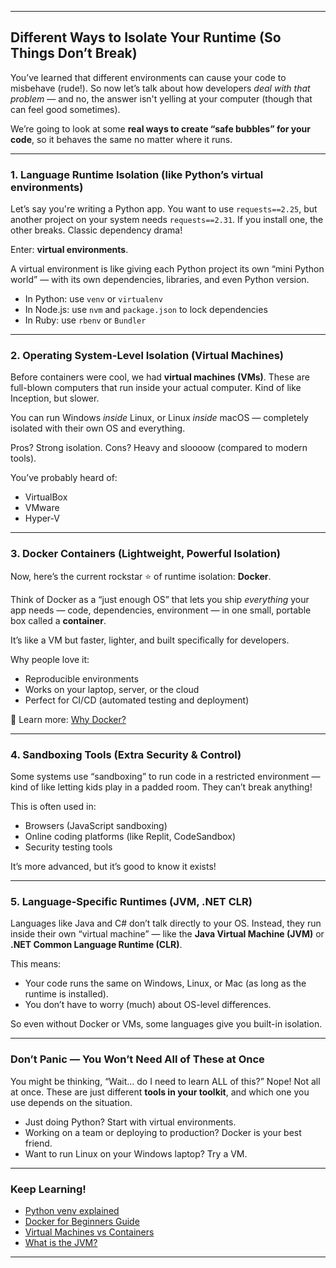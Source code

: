 
---

## Different Ways to Isolate Your Runtime (So Things Don’t Break)

You’ve learned that different environments can cause your code to misbehave (rude!). So now let’s talk about how developers *deal with that problem* — and no, the answer isn't yelling at your computer (though that can feel good sometimes).

We’re going to look at some **real ways to create “safe bubbles” for your code**, so it behaves the same no matter where it runs.

---

### 1. Language Runtime Isolation (like Python’s virtual environments)

Let’s say you're writing a Python app. You want to use `requests==2.25`, but another project on your system needs `requests==2.31`. If you install one, the other breaks. Classic dependency drama!

Enter: **virtual environments**.

A virtual environment is like giving each Python project its own “mini Python world” — with its own dependencies, libraries, and even Python version.

* In Python: use `venv` or `virtualenv`
* In Node.js: use `nvm` and `package.json` to lock dependencies
* In Ruby: use `rbenv` or `Bundler`

---

### 2. Operating System-Level Isolation (Virtual Machines)

Before containers were cool, we had **virtual machines (VMs)**. These are full-blown computers that run inside your actual computer. Kind of like Inception, but slower.

You can run Windows *inside* Linux, or Linux *inside* macOS — completely isolated with their own OS and everything.

Pros? Strong isolation.
Cons? Heavy and sloooow (compared to modern tools).

You’ve probably heard of:

* VirtualBox
* VMware
* Hyper-V

---

### 3. Docker Containers (Lightweight, Powerful Isolation)

Now, here’s the current rockstar ⭐ of runtime isolation: **Docker**.

Think of Docker as a “just enough OS” that lets you ship *everything* your app needs — code, dependencies, environment — in one small, portable box called a **container**.

It’s like a VM but faster, lighter, and built specifically for developers.

Why people love it:

* Reproducible environments
* Works on your laptop, server, or the cloud
* Perfect for CI/CD (automated testing and deployment)

🔗 Learn more: [Why Docker?](https://www.docker.com/why-docker/)

---

### 4. Sandboxing Tools (Extra Security & Control)

Some systems use “sandboxing” to run code in a restricted environment — kind of like letting kids play in a padded room. They can’t break anything!

This is often used in:

* Browsers (JavaScript sandboxing)
* Online coding platforms (like Replit, CodeSandbox)
* Security testing tools

It’s more advanced, but it’s good to know it exists!

---

### 5. Language-Specific Runtimes (JVM, .NET CLR)

Languages like Java and C# don’t talk directly to your OS. Instead, they run inside their own “virtual machine” — like the **Java Virtual Machine (JVM)** or **.NET Common Language Runtime (CLR)**.

This means:

* Your code runs the same on Windows, Linux, or Mac (as long as the runtime is installed).
* You don’t have to worry (much) about OS-level differences.

So even without Docker or VMs, some languages give you built-in isolation.

---

### Don’t Panic — You Won’t Need All of These at Once

You might be thinking, “Wait… do I need to learn ALL of this?”
Nope! Not all at once. These are just different **tools in your toolkit**, and which one you use depends on the situation.

* Just doing Python? Start with virtual environments.
* Working on a team or deploying to production? Docker is your best friend.
* Want to run Linux on your Windows laptop? Try a VM.

---

### Keep Learning!

* [Python venv explained](https://realpython.com/python-virtual-environments-a-primer/)
* [Docker for Beginners Guide](https://docker-curriculum.com/)
* [Virtual Machines vs Containers](https://www.redhat.com/en/topics/containers/containers-vs-virtual-machines)
* [What is the JVM?](https://www.baeldung.com/java-jvm-vs-jre-vs-jdk)

---


